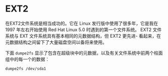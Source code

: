 EXT2
============

在EXT2文件系统是相当成功的。它在 Linux 发行版中使用了很多年，它是我在 1997 年左右开始使用 Red Hat Linux 5.0 时遇到的第一个文件系统。 EXT2 文件系统与 EXT 文件系统具有基本相同的元数据结构，但 EXT2 更先进- 看起来，在元数据结构之间留下了大量磁盘空间以备将来使用。

下面 `dumpe2fs` 显示了包含在超级块中的元数据，以及有关文件系统中前两个柱面组中的每一个的数据：

```
dumpe2fs /dev/sda1
```
